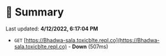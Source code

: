 # 📖 Summary
Last updated: **4/12/2022, 6:17:04 PM**

- `GET` [https://Bhadwa-sala.toxicblte.repl.co](https://Bhadwa-sala.toxicblte.repl.co) - **Down** (507ms)
